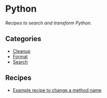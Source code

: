 # Python

_Recipes to search and transform Python._

## Categories

* [Cleanup](/reference/recipes/python/cleanup)
* [Format](/reference/recipes/python/format)
* [Search](/reference/recipes/python/search)

## Recipes

* [Example recipe to change a method name](./changemethodname.md)



